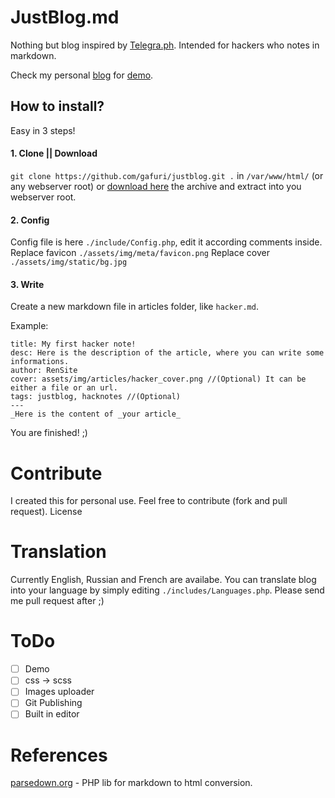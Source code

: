 # JustBlog.md
Nothing but blog inspired by [Telegra.ph](https://telegra.ph).
Intended for hackers who notes in markdown.

Check my personal [blog](https://blog.rensite.ru) for [demo](https://blog.rensite.ru).

## How to install?
Easy in 3 steps!

#### 1. Clone || Download
`git clone https://github.com/gafuri/justblog.git .` in `/var/www/html/` (or any webserver root) or [download here](https://github.com/gafuri/justblog/archive/master.zip) the archive and extract into you webserver root.


#### 2. Config
Config file is here `./include/Config.php`, edit it according comments inside.
Replace favicon `./assets/img/meta/favicon.png`
Replace cover `./assets/img/static/bg.jpg`

#### 3. Write
Create a new markdown file in articles folder, like `hacker.md`.

Example:
```
title: My first hacker note!
desc: Here is the description of the article, where you can write some informations.
author: RenSite
cover: assets/img/articles/hacker_cover.png //(Optional) It can be either a file or an url.
tags: justblog, hacknotes //(Optional)
---
_Here is the content of _your article_
```

You are finished! ;)

# Contribute
I created this for personal use. Feel free to contribute (fork and pull request).
License

# Translation
Currently English, Russian and French are availabe.
You can translate blog into your language by simply editing `./includes/Languages.php`. Please send me pull request after ;)

# ToDo
- [ ] Demo
- [ ] css -> scss
- [ ] Images uploader
- [ ] Git Publishing
- [ ] Built in editor

# References
[parsedown.org](http://parsedown.org) - PHP lib for markdown to html conversion.
